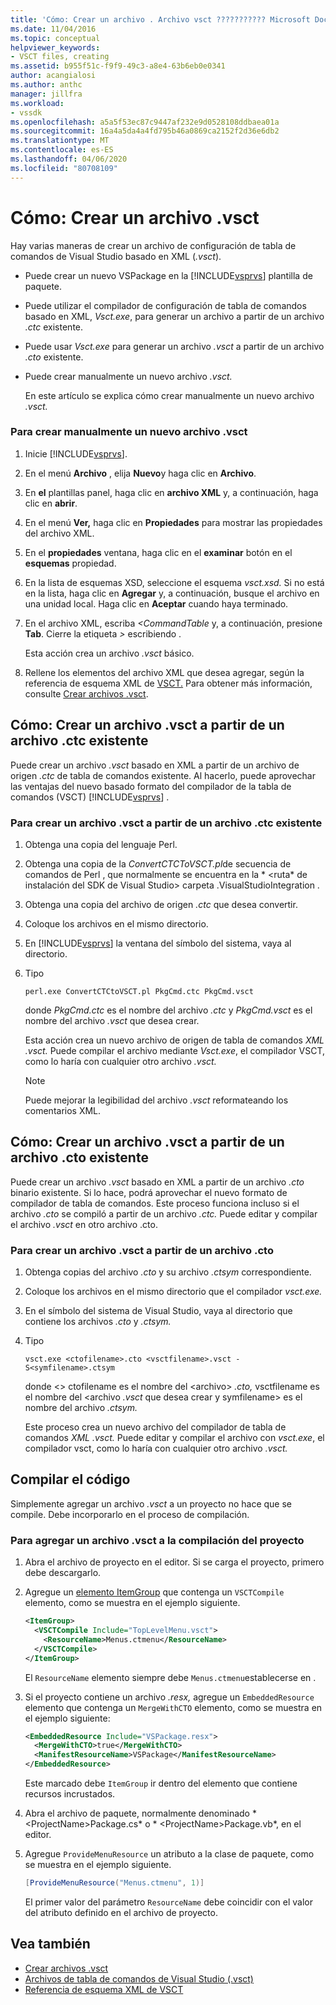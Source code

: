 ```yaml
---
title: 'Cómo: Crear un archivo . Archivo vsct ??????????? Microsoft Docs'
ms.date: 11/04/2016
ms.topic: conceptual
helpviewer_keywords:
- VSCT files, creating
ms.assetid: b955f51c-f9f9-49c3-a8e4-63b6eb0e0341
author: acangialosi
ms.author: anthc
manager: jillfra
ms.workload:
- vssdk
ms.openlocfilehash: a5a5f53ec87c9447af232e9d0528108ddbaea01a
ms.sourcegitcommit: 16a4a5da4a4fd795b46a0869ca2152f2d36e6db2
ms.translationtype: MT
ms.contentlocale: es-ES
ms.lasthandoff: 04/06/2020
ms.locfileid: "80708109"
---
```

# <a name="how-to-create-a-vsct-file"></a>Cómo: Crear un archivo .vsct

Hay varias maneras de crear un archivo de configuración de tabla de comandos de Visual Studio basado en XML (*.vsct*).

- Puede crear un nuevo VSPackage en la [!INCLUDE[vsprvs](../../code-quality/includes/vsprvs_md.md)] plantilla de paquete.

- Puede utilizar el compilador de configuración de tabla de comandos basado en XML, *Vsct.exe*, para generar un archivo a partir de un archivo *.ctc* existente.

- Puede usar *Vsct.exe* para generar un archivo *.vsct* a partir de un archivo *.cto* existente.

- Puede crear manualmente un nuevo archivo *.vsct.*

  En este artículo se explica cómo crear manualmente un nuevo archivo *.vsct.*

### <a name="to-manually-create-a-new-vsct-file"></a>Para crear manualmente un nuevo archivo .vsct

1. Inicie [!INCLUDE[vsprvs](../../code-quality/includes/vsprvs_md.md)].

2. En el menú **Archivo** , elija **Nuevo**y haga clic en **Archivo**.

3. En **el** plantillas panel, haga clic en **archivo XML** y, a continuación, haga clic en **abrir**.

4. En el menú **Ver,** haga clic en **Propiedades** para mostrar las propiedades del archivo XML.

5. En el **propiedades** ventana, haga clic en el **examinar** botón en el **esquemas** propiedad.

6. En la lista de esquemas XSD, seleccione el esquema *vsct.xsd.* Si no está en la lista, haga clic en **Agregar** y, a continuación, busque el archivo en una unidad local. Haga clic en **Aceptar** cuando haya terminado.

7. En el archivo XML, escriba *<CommandTable* y, a continuación, presione **Tab**. Cierre la etiqueta *>* escribiendo .

    Esta acción crea un archivo *.vsct* básico.

8. Rellene los elementos del archivo XML que desea agregar, según la referencia de esquema XML de [VSCT.](../../extensibility/vsct-xml-schema-reference.md) Para obtener más información, consulte [Crear archivos .vsct](../../extensibility/internals/authoring-dot-vsct-files.md).

<a name="how-to-create-a-dot-vsct-file-from-an-existing-dot-ctc-file"></a>

## <a name="how-to-create-a-vsct-file-from-an-existing-ctc-file"></a>Cómo: Crear un archivo .vsct a partir de un archivo .ctc existente

Puede crear un archivo *.vsct* basado en XML a partir de un archivo de origen *.ctc* de tabla de comandos existente. Al hacerlo, puede aprovechar las ventajas del nuevo basado formato del compilador de la tabla de comandos (VSCT) [!INCLUDE[vsprvs](../../code-quality/includes/vsprvs_md.md)] .

### <a name="to-create-a-vsct-file-from-a-ctc-file"></a>Para crear un archivo .vsct a partir de un archivo .ctc existente

1. Obtenga una copia del lenguaje Perl.

2. Obtenga una copia de la *ConvertCTCToVSCT.pl*de secuencia de comandos de Perl , que normalmente se encuentra en la * \<ruta* de instalación del SDK de Visual Studio> carpeta .VisualStudioIntegration .

3. Obtenga una copia del archivo de origen *.ctc* que desea convertir.

4. Coloque los archivos en el mismo directorio.

5. En [!INCLUDE[vsprvs](../../code-quality/includes/vsprvs_md.md)] la ventana del símbolo del sistema, vaya al directorio.

6. Tipo

   ```
   perl.exe ConvertCTCtoVSCT.pl PkgCmd.ctc PkgCmd.vsct
   ```

    donde *PkgCmd.ctc* es el nombre del archivo *.ctc* y *PkgCmd.vsct* es el nombre del archivo *.vsct* que desea crear.

    Esta acción crea un nuevo archivo de origen de tabla de comandos *XML .vsct.* Puede compilar el archivo mediante *Vsct.exe*, el compilador VSCT, como lo haría con cualquier otro archivo *.vsct.*

   > [!NOTE]
   > Puede mejorar la legibilidad del archivo *.vsct* reformateando los comentarios XML.

<a name="how-to-create-a-dot-vsct-file-from-an-existing-dot-cto-file"></a>

## <a name="how-to-create-a-vsct-file-from-an-existing-cto-file"></a>Cómo: Crear un archivo .vsct a partir de un archivo .cto existente

Puede crear un archivo *.vsct* basado en XML a partir de un archivo *.cto* binario existente. Si lo hace, podrá aprovechar el nuevo formato de compilador de tabla de comandos. Este proceso funciona incluso si el archivo *.cto* se compiló a partir de un archivo *.ctc.* Puede editar y compilar el archivo *.vsct* en otro archivo .cto.

### <a name="to-create-a-vsct-file-from-a-cto-file"></a>Para crear un archivo .vsct a partir de un archivo .cto

1. Obtenga copias del archivo *.cto* y su archivo *.ctsym* correspondiente.

2. Coloque los archivos en el mismo directorio que el compilador *vsct.exe.*

3. En el símbolo del sistema de Visual Studio, vaya al directorio que contiene los archivos *.cto* y *.ctsym.*

4. Tipo

    ```
    vsct.exe <ctofilename>.cto <vsctfilename>.vsct -S<symfilename>.ctsym
    ```

     donde \<\> ctofilename es el nombre del \<archivo\> *.cto,* vsctfilename es el nombre del \<archivo *.vsct* que desea crear y symfilename\> es el nombre del archivo *.ctsym.*

     Este proceso crea un nuevo archivo del compilador de tabla de comandos *XML .vsct.* Puede editar y compilar el archivo con *vsct.exe*, el compilador vsct, como lo haría con cualquier otro archivo *.vsct.*

## <a name="compile-the-code"></a>Compilar el código
 Simplemente agregar un archivo *.vsct* a un proyecto no hace que se compile. Debe incorporarlo en el proceso de compilación.

### <a name="to-add-a-vsct-file-to-project-compilation"></a>Para agregar un archivo .vsct a la compilación del proyecto

1. Abra el archivo de proyecto en el editor. Si se carga el proyecto, primero debe descargarlo.

2. Agregue un [elemento ItemGroup](../../msbuild/itemgroup-element-msbuild.md) que contenga un `VSCTCompile` elemento, como se muestra en el ejemplo siguiente.

    ```xml
    <ItemGroup>
      <VSCTCompile Include="TopLevelMenu.vsct">
        <ResourceName>Menus.ctmenu</ResourceName>
      </VSCTCompile>
    </ItemGroup>

    ```

     El `ResourceName` elemento siempre debe `Menus.ctmenu`establecerse en .

3. Si el proyecto contiene un archivo *.resx,* agregue un `EmbeddedResource` elemento que contenga un `MergeWithCTO` elemento, como se muestra en el ejemplo siguiente:

    ```xml
    <EmbeddedResource Include="VSPackage.resx">
      <MergeWithCTO>true</MergeWithCTO>
      <ManifestResourceName>VSPackage</ManifestResourceName>
    </EmbeddedResource>

    ```

     Este marcado debe `ItemGroup` ir dentro del elemento que contiene recursos incrustados.

4. Abra el archivo de paquete, normalmente denominado * \<ProjectName\>Package.cs* o * \<ProjectName\>Package.vb*, en el editor.

5. Agregue `ProvideMenuResource` un atributo a la clase de paquete, como se muestra en el ejemplo siguiente.

    ```csharp
    [ProvideMenuResource("Menus.ctmenu", 1)]
    ```

     El primer valor del parámetro `ResourceName` debe coincidir con el valor del atributo definido en el archivo de proyecto.

## <a name="see-also"></a>Vea también
- [Crear archivos .vsct](../../extensibility/internals/authoring-dot-vsct-files.md)
- [Archivos de tabla de comandos de Visual Studio (.vsct)](../../extensibility/internals/visual-studio-command-table-dot-vsct-files.md)
- [Referencia de esquema XML de VSCT](../../extensibility/vsct-xml-schema-reference.md)
